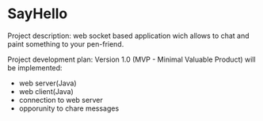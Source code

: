 # SayHello

Project description: web socket based application wich allows to chat and paint something to your pen-friend.  

Project development plan:
Version 1.0 (MVP - Minimal Valuable Product) will be implemented: 
  - web server(Java)
  - web client(Java)
  - connection to web server
  - opporunity to chare messages 
